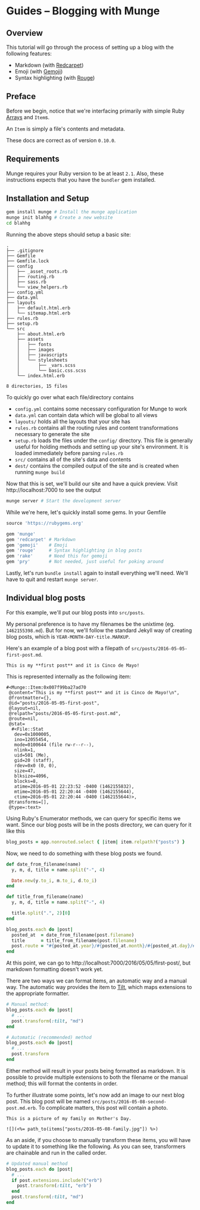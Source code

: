 # Guides &ndash; Blogging with Munge

## Overview

This tutorial will go through the process of setting up a blog with the
following features:

* Markdown (with [Redcarpet](https://github.com/vmg/redcarpet))
* Emoji (with [Gemoji](https://github.com/github/gemoji))
* Syntax highlighting (with [Rouge](https://github.com/jneen/rouge))


## Preface

Before we begin, notice that we're interfacing primarily with simple Ruby
[Arrays](http://ruby-doc.org/core/Array.html) and `Item`s.

An `Item` is simply a file's contents and metadata.

These docs are correct as of version `0.10.0`.


## Requirements

Munge requires your Ruby version to be at least `2.1`. Also, these instructions
expects that you have the `bundler` gem installed.


## Installation and Setup

```bash
gem install munge # Install the munge application
munge init blahhg # Create a new website
cd blahhg
```

Running the above steps should setup a basic site:

```
.
├── .gitignore
├── Gemfile
├── Gemfile.lock
├── config
│   ├── _asset_roots.rb
│   ├── routing.rb
│   ├── sass.rb
│   └── view_helpers.rb
├── config.yml
├── data.yml
├── layouts
│   ├── default.html.erb
│   └── sitemap.html.erb
├── rules.rb
├── setup.rb
└── src
    ├── about.html.erb
    ├── assets
    │   ├── fonts
    │   ├── images
    │   ├── javascripts
    │   └── stylesheets
    │       ├── _vars.scss
    │       └── basic.css.scss
    └── index.html.erb

8 directories, 15 files
```

To quickly go over what each file/directory contains

- `config.yml` contains some necessary configuration for Munge to work
- `data.yml` can contain data which will be global to all views
- `layouts/` holds all the layouts that your site has
- `rules.rb` contains all the routing rules and content transformations
  necessary to generate the site
- `setup.rb` loads the files under the `config/` directory. This file is
  generally useful for holding methods and setting up your site's environment.
  It is loaded immediately before parsing `rules.rb`
- `src/` contains all of the site's data and contents
- `dest/` contains the compiled output of the site and is created when running
  `munge build`

Now that this is set, we'll build our site and have a quick preview. Visit
http://localhost:7000 to see the output

```bash
munge server # Start the development server
```

While we're here, let's quickly install some gems. In your Gemfile

```ruby
source 'https://rubygems.org'

gem 'munge'
gem 'redcarpet' # Markdown
gem 'gemoji'    # Emoji
gem 'rouge'     # Syntax highlighting in blog posts
gem 'rake'      # Need this for gemoji
gem 'pry'       # Not needed, just useful for poking around
```

Lastly, let's run `bundle install` again to install everything we'll need. We'll
have to quit and restart `munge server`.


## Individual blog posts

For this example, we'll put our blog posts into `src/posts`.

My personal preference is to have my filenames be the unixtime (eg.
`1462155398.md`). But for now, we'll follow the standard Jekyll way of creating
blog posts, which is `YEAR-MONTH-DAY-title.MARKUP`.

Here's an example of a blog post with a filepath of
`src/posts/2016-05-05-first-post.md`.

```
This is my **first post** and it is Cinco de Mayo!
```

This is represented internally as the following item:

```
#<Munge::Item:0x007f99ba27ad70
 @content="This is my **first post** and it is Cinco de Mayo!\n",
 @frontmatter={},
 @id="posts/2016-05-05-first-post",
 @layout=nil,
 @relpath="posts/2016-05-05-first-post.md",
 @route=nil,
 @stat=
  #<File::Stat
   dev=0x1000005,
   ino=12055454,
   mode=0100644 (file rw-r--r--),
   nlink=1,
   uid=501 (Me),
   gid=20 (staff),
   rdev=0x0 (0, 0),
   size=47,
   blksize=4096,
   blocks=8,
   atime=2016-05-01 22:23:52 -0400 (1462155832),
   mtime=2016-05-01 22:20:44 -0400 (1462155644),
   ctime=2016-05-01 22:20:44 -0400 (1462155644)>,
 @transforms=[],
 @type=:text>
```

Using Ruby's Enumerator methods, we can query for specific items we want. Since
our blog posts will be in the posts directory, we can query for it like this

```ruby
blog_posts = app.nonrouted.select { |item| item.relpath?("posts") }
```

Now, we need to do something with these blog posts we found.

```ruby
def date_from_filename(name)
  y, m, d, title = name.split("-", 4)

  Date.new(y.to_i, m.to_i, d.to_i)
end

def title_from_filename(name)
  y, m, d, title = name.split("-", 4)

  title.split(".", 2)[0]
end

blog_posts.each do |post|
  posted_at  = date_from_filename(post.filename)
  title      = title_from_filename(post.filename)
  post.route = "#{posted_at.year}/#{posted_at.month}/#{posted_at.day}/#{title}"
end
```

At this point, we can go to http://localhost:7000/2016/05/05/first-post/, but
markdown formatting doesn't work yet.

There are two ways we can format items, an automatic way and a manual way. The
automatic way provides the item to [Tilt][tilt], which maps extensions to the
appropriate formatter.

```ruby
# Manual method:
blog_posts.each do |post|
  # ...
  post.transform(:tilt, "md")
end

# Automatic (recommended) method
blog_posts.each do |post|
  # ...
  post.transform
end
```

Either method will result in your posts being formatted as markdown. It is
possible to provide multiple extensions to both the filename or the manual
method; this will format the contents in order.

To further illustrate some points, let's now add an image to our next blog post.
This blog post will be named `src/posts/2016-05-08-second-post.md.erb`. To
complicate matters, this post will contain a photo.

```
This is a picture of my family on Mother's Day.

![](<%= path_to(items["posts/2016-05-08-family.jpg"]) %>)
```

As an aside, if you choose to manually transform these items, you will have to
update it to something like the following. As you can see, transformers are
chainable and run in the called order.

```ruby
# Updated manual method
blog_posts.each do |post|
  # ...
  if post.extensions.include?("erb")
    post.transform(:tilt, "erb")
  end
  post.transform(:tilt, "md")
end
```

[tilt]: https://github.com/rtomayko/tilt
